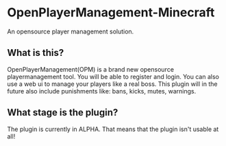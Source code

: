 # OpenPlayerManagement-Minecraft
An opensource player management solution.

## What is this?
OpenPlayerManagement(OPM) is a brand new opensource playermanagement
tool. You will be able to register and login. You can also use a
web ui to manage your players like a real boss. This plugin will
in the future also include punishments like: bans, kicks, mutes, warnings.

## What stage is the plugin?
The plugin is currently in ALPHA. That means that the plugin
isn't usable at all!

